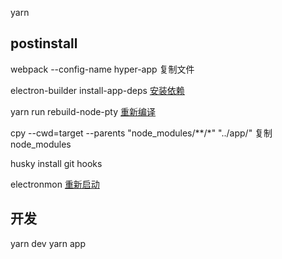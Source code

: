 yarn

## postinstall

webpack --config-name hyper-app 复制文件

electron-builder install-app-deps  [安装依赖](https://github.com/electron-userland/electron-builder)

yarn run rebuild-node-pty [重新编译](https://github.com/electron/electron-rebuild)

cpy --cwd=target --parents \"node_modules/**/*\" \"../app/\"  复制node_modules

husky install git hooks

electronmon [重新启动](https://github.com/catdad/electronmon)

## 开发

yarn dev
yarn app
